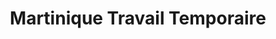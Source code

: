 ---
title: "Martinique Travail Temporaire"
url: /fort-de-france/martinique-travail-temporaire/
shop: Reisebüro
---